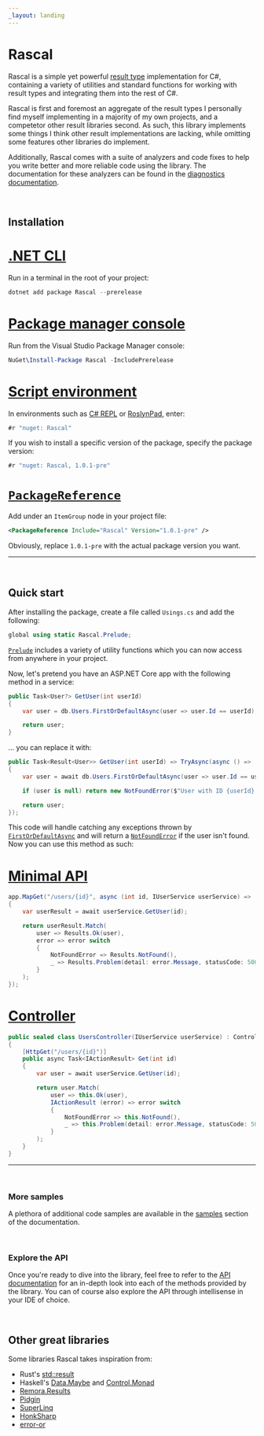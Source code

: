 ```yaml
---
_layout: landing
---
```


# Rascal

Rascal is a simple yet powerful [result type](https://www.youtube.com/watch?v=srQt1NAHYC0&t=1018s) implementation for C#, containing a variety of utilities and standard functions for working with result types and integrating them into the rest of C#.

Rascal is first and foremost an aggregate of the result types I personally find myself implementing in a majority of my own projects, and a competetor other result libraries second. As such, this library implements some things I think other result implementations are lacking, while omitting some features other libraries do implement.

Additionally, Rascal comes with a suite of analyzers and code fixes to help you write better and more reliable code using the library. The documentation for these analyzers can be found in the [diagnostics documentation](~/diagnostics/index.md).

<br/>

## Installation

# [.NET CLI](#tab/cli)

Run in a terminal in the root of your project:

```ps1
dotnet add package Rascal --prerelease
```

# [Package manager console](#tab/pm)

Run from the Visual Studio Package Manager console:

```ps1
NuGet\Install-Package Rascal -IncludePrerelease
```

# [Script environment](#tab/repl)

In environments such as [C# REPL](https://github.com/waf/CSharpRepl) or [RoslynPad](https://roslynpad.net), enter:

```cs
#r "nuget: Rascal"
```

If you wish to install a specific version of the package, specify the package version:

```cs
#r "nuget: Rascal, 1.0.1-pre"
```

# [`PackageReference`](#tab/csproj)

Add under an `ItemGroup` node in your project file:

```xml
<PackageReference Include="Rascal" Version="1.0.1-pre" />
```

Obviously, replace `1.0.1-pre` with the actual package version you want.

---

<br/>

## Quick start

After installing the package, create a file called `Usings.cs` and add the following:

```cs
global using static Rascal.Prelude;
```

[`Prelude`](~/api/Rascal.Prelude.yml) includes a variety of utility functions which you can now access from anywhere in your project.

Now, let's pretend you have an ASP.NET Core app with the following method in a service:

```cs
public Task<User?> GetUser(int userId)
{
    var user = db.Users.FirstOrDefaultAsync(user => user.Id == userId);

    return user;
}
```

... you can replace it with:

```cs
public Task<Result<User>> GetUser(int userId) => TryAsync(async () =>
{
    var user = await db.Users.FirstOrDefaultAsync(user => user.Id == userId);

    if (user is null) return new NotFoundError($"User with ID {userId} does not exist.");

    return user;
});
```

This code will handle catching any exceptions thrown by [`FirstOrDefaultAsync`](https://learn.microsoft.com/en-us/dotnet/api/system.data.entity.queryableextensions.firstordefaultasync) and will return a [`NotFoundError`](~/api/Rascal.Errors.NotFoundError.yml) if the user isn't found. Now you can use this method as such:

# [Minimal API](#tab/minimal)

```cs
app.MapGet("/users/{id}", async (int id, IUserService userService) =>
{
    var userResult = await userService.GetUser(id);

    return userResult.Match(
        user => Results.Ok(user),
        error => error switch
        {
            NotFoundError => Results.NotFound(),
            _ => Results.Problem(detail: error.Message, statusCode: 500)
        }
    );
});
```

# [Controller](#tab/controller)

```cs
public sealed class UsersController(IUserService userService) : ControllerBase
{
    [HttpGet("/users/{id}")]
    public async Task<IActionResult> Get(int id)
    {
        var user = await userService.GetUser(id);

        return user.Match(
            user => this.Ok(user),
            IActionResult (error) => error switch
            {
                NotFoundError => this.NotFound(),
                _ => this.Problem(detail: error.Message, statusCode: 500)
            }
        );
    }
}
```

---

<br/>

### More samples

A plethora of additional code samples are available in the [samples](~/samples/index.md) section of the documentation.

<br/>

### Explore the API

Once you're ready to dive into the library, feel free to refer to the [API documentation](~/api/index.md) for an in-depth look into each of the methods provided by the library. You can of course also explore the API through intellisense in your IDE of choice.

<br/>

## Other great libraries

Some libraries Rascal takes inspiration from:

- Rust's [std::result](https://doc.rust-lang.org/std/result)
- Haskell's [Data.Maybe](https://hackage.haskell.org/package/base-4.19.0.0/docs/Data-Maybe.html) and [Control.Monad](https://hackage.haskell.org/package/base-4.19.0.0/docs/Control-Monad.html)
- [Remora.Results](https://github.com/Remora/Remora.Results)
- [Pidgin](https://github.com/benjamin-hodgson/Pidgin)
- [SuperLinq](https://github.com/viceroypenguin/SuperLinq)
- [HonkSharp](https://github.com/asc-community/HonkSharp)
- [error-or](https://github.com/amantinband/error-or)
